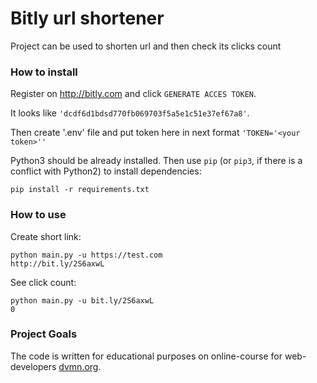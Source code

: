 # Bitly url shortener

Project can be used to shorten url and then check its clicks count

### How to install

Register on http://bitly.com and click `GENERATE ACCES TOKEN`. 

It looks like `'dcdf6d1bdsd770fb069703f5a5e1c51e37ef67a8'`.

Then create '.env' file and put token here in next format `'TOKEN='<your token>''`


Python3 should be already installed.
Then use `pip` (or `pip3`, if there is a conflict with Python2) to install dependencies:
```
pip install -r requirements.txt
```
### How to use
Create short link:
```
python main.py -u https://test.com
http://bit.ly/2S6axwL
```
See click count:
```
python main.py -u bit.ly/2S6axwL
0
```

### Project Goals

The code is written for educational purposes on online-course for web-developers [dvmn.org](https://dvmn.org/).
